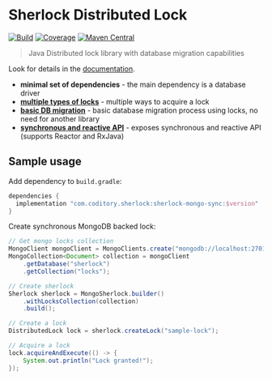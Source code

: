 # Sherlock Distributed Lock
[![Build](https://github.com/coditory/sherlock-distributed-lock/actions/workflows/build.yml/badge.svg)](https://github.com/coditory/sherlock-distributed-lock/actions/workflows/build.yml)
[![Coverage](https://codecov.io/gh/coditory/sherlock-distributed-lock/branch/master/graph/badge.svg)](https://codecov.io/gh/coditory/sherlock-distributed-lock)
[![Maven Central](https://maven-badges.herokuapp.com/maven-central/com.coditory.sherlock/sherlock-api-sync/badge.svg)](https://search.maven.org/search?q=com.coditory.sherlock)

> Java Distributed lock library with database migration capabilities

Look for details in the [documentation](https://coditory.github.io/sherlock-distributed-lock/).

- **minimal set of dependencies** - the main dependency is a database driver
- **[multiple types of locks](https://coditory.github.io/sherlock-distributed-lock/locks)** - multiple ways to acquire a lock
- **[basic DB migration](https://coditory.github.io/sherlock-distributed-lock/migrator)** - basic database migration process using locks, no need for another library
- **[synchronous and reactive API](https://coditory.github.io/sherlock-distributed-lock/api)** - exposes synchronous and reactive API (supports Reactor and RxJava)

## Sample usage

Add dependency to `build.gradle`:
```groovy
dependencies {
  implementation "com.coditory.sherlock:sherlock-mongo-sync:$version"
}
```

Create synchronous MongoDB backed lock:
```java
// Get mongo locks collection
MongoClient mongoClient = MongoClients.create("mongodb://localhost:27017/sherlock");
MongoCollection<Document> collection = mongoClient
    .getDatabase("sherlock")
    .getCollection("locks");

// Create sherlock
Sherlock sherlock = MongoSherlock.builder()
    .withLocksCollection(collection)
    .build();

// Create a lock
DistributedLock lock = sherlock.createLock("sample-lock");

// Acquire a lock
lock.acquireAndExecute(() -> {
    System.out.println("Lock granted!");
});
```

